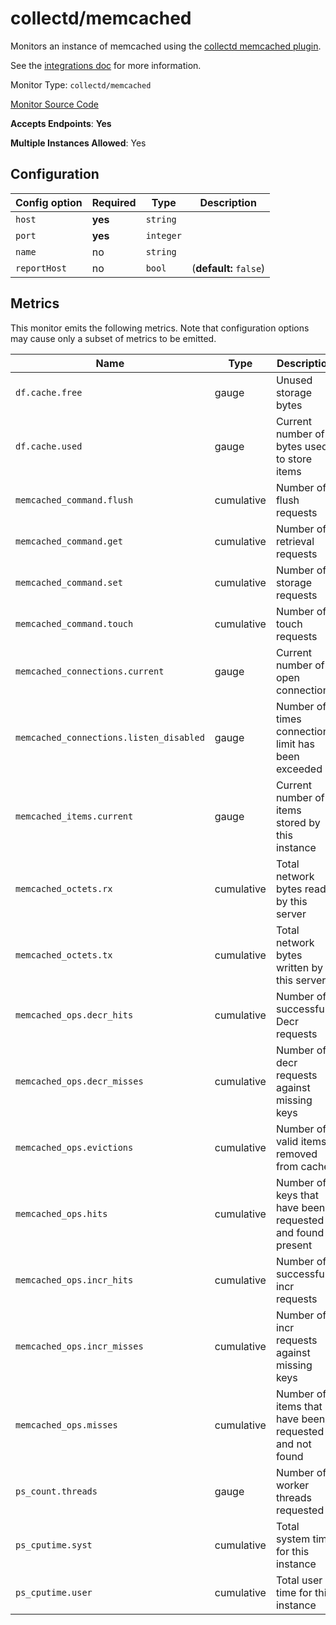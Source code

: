 <!--- GENERATED BY gomplate from scripts/docs/monitor-page.md.tmpl --->

# collectd/memcached

 Monitors an instance of memcached using the
[collectd memcached
plugin](https://collectd.org/wiki/index.php/Plugin:memcached).

See the [integrations
doc](https://github.com/signalfx/integrations/tree/master/collectd-memcached)
for more information.


Monitor Type: `collectd/memcached`

[Monitor Source Code](https://github.com/signalfx/signalfx-agent/tree/master/internal/monitors/collectd/memcached)

**Accepts Endpoints**: **Yes**

**Multiple Instances Allowed**: Yes

## Configuration

| Config option | Required | Type | Description |
| --- | --- | --- | --- |
| `host` | **yes** | `string` |  |
| `port` | **yes** | `integer` |  |
| `name` | no | `string` |  |
| `reportHost` | no | `bool` |  (**default:** `false`) |




## Metrics

This monitor emits the following metrics.  Note that configuration options may
cause only a subset of metrics to be emitted.

| Name | Type | Description |
| ---  | ---  | ---         |
| `df.cache.free` | gauge | Unused storage bytes |
| `df.cache.used` | gauge | Current number of bytes used to store items |
| `memcached_command.flush` | cumulative | Number of flush requests |
| `memcached_command.get` | cumulative | Number of retrieval requests |
| `memcached_command.set` | cumulative | Number of storage requests |
| `memcached_command.touch` | cumulative | Number of touch requests |
| `memcached_connections.current` | gauge | Current number of open connections |
| `memcached_connections.listen_disabled` | gauge | Number of times connection limit has been exceeded |
| `memcached_items.current` | gauge | Current number of items stored by this instance |
| `memcached_octets.rx` | cumulative | Total network bytes read by this server |
| `memcached_octets.tx` | cumulative | Total network bytes written by this server |
| `memcached_ops.decr_hits` | cumulative | Number of successful Decr requests |
| `memcached_ops.decr_misses` | cumulative | Number of decr requests against missing keys |
| `memcached_ops.evictions` | cumulative | Number of valid items removed from cache |
| `memcached_ops.hits` | cumulative | Number of keys that have been requested and found present |
| `memcached_ops.incr_hits` | cumulative | Number of successful incr requests |
| `memcached_ops.incr_misses` | cumulative | Number of incr requests against missing keys |
| `memcached_ops.misses` | cumulative | Number of items that have been requested and not found |
| `ps_count.threads` | gauge | Number of worker threads requested |
| `ps_cputime.syst` | cumulative | Total system time for this instance |
| `ps_cputime.user` | cumulative | Total user time for this instance |



